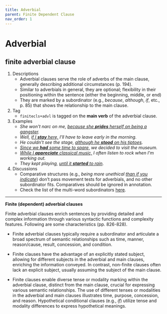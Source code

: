 ```yaml
---
title: Adverbial
parent: Finite Dependent Clause
nav_order: 1
---
```


# Adverbial

## finite adverbial clause 

1. Descriptions
    - Adverbial clauses serve the role of adverbs of the main clause, generally describing additional circumstances (p. 194). 
    - Similar to adverbials in general, they are optional; flexibility in their positioning within the sentence (either the beginning, middle, or end)
    - They are marked by a subordinator (e.g., *because*, *although*, *if*, etc., p. 85) that shows the relationship to the main clause.
2. Tag
    - `finitecls+advl` is tagged on the **main verb** of the adverbial clause.
3. Examples
    - *She won't narc on me, <ins>because she **prides** herself on being a gangster</ins>.*
    - *Well, <ins>if I **stay** here,</ins> I'll have to leave early in the morning.*
    - *He couldn't see the stage, <ins>although he **stood** on his tiptoes</ins>.*
    - *<ins>Since we **had** some time to spare,</ins> we decided to visit the museum.*
    - *<ins>While I **appreciate** classical music,</ins> I often listen to rock when I'm working out.*
    - *They kept playing, <ins>until it **started** to rain</ins>.* 
4. Discussions
    - Comparative structures (e.g., *being more unethical <ins>than if you indicate</ins>*) don’t pass movement tests for adverbials, and no other subordinator fits. Comparatives should be ignored in annotation.
    - Check the list of the multi-word subordinators [here](https://lcr-ads-lab.github.io/LxGrTagger-Documentation/docs/Discussions/#multi-word-subordinators).


---

**Finite (dependent) adverbial clauses**

Finite adverbial clauses enrich sentences by providing detailed and complex information through various syntactic functions and complexity features. Following are some characteristics (pp. 826-828).

- Finite adverbial clauses typically require a subordinator and articulate a broad spectrum of semantic relationships such as time, manner, reason/cause, result, concession, and condition.

- Finite clauses have the advantage of an explicitly stated subject, allowing for different subjects in the adverbial and main clauses, enriching the information conveyed. In contrast, non-finite clauses often lack an explicit subject, usually assuming the subject of the main clause.

- Finite clauses enable diverse tense or modality marking within the adverbial clause, distinct from the main clause, crucial for expressing various semantic relationships. The use of different tenses or modalities in the adverbial and main clauses illustrates time, purpose, concession, and reason. Hypothetical conditional clauses (e.g., *if*) utilize tense and modality differences to express hypothetical meanings.
